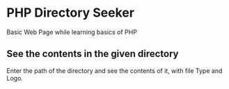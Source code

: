 # PHP Directory Seeker
Basic Web Page while learning basics of PHP

## See the contents in the given directory

Enter the path of the directory and see the contents of it, with file Type and Logo.
